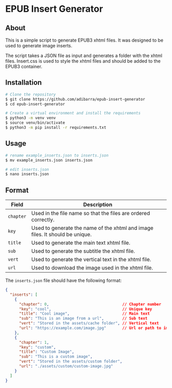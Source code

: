 # EPUB Insert Generator

## About

This is a simple script to generate EPUB3 xhtml files.
It was designed to be used to generate image inserts.

The script takes a JSON file as input and generates a folder with the xhtml files.
Insert.css is used to style the xhtml files and should be added to the EPUB3 container.

## Installation

```bash
# Clone the repository
$ git clone https://github.com/adibarra/epub-insert-generator
$ cd epub-insert-generator

# Create a virtual environment and install the requirements
$ python3 -m venv venv
$ source venv/bin/activate
$ python3 -m pip install -r requirements.txt
```

## Usage

```bash
# rename example_inserts.json to inserts.json
$ mv example_inserts.json inserts.json

# edit inserts.json
$ nano inserts.json
```

## Format

| Field | Description |
| --- | --- |
| `chapter` | Used in the file name so that the files are ordered correctly. |
| `key` | Used to generate the name of the xhtml and image files. It should be unique. |
| `title` | Used to generate the main text xhtml file. |
| `sub` | Used to generate the subtitle the xhtml file. |
| `vert` | Used to generate the vertical text in the xhtml file. |
| `url` | Used to download the image used in the xhtml file. |

The `inserts.json` file should have the following format:

```json
{
  "inserts": [
    {
      "chapter": 0,                                // Chapter number
      "key": "cool",                               // Unique key
      "title": "Cool image",                       // Main text
      "sub": "This is an image from a url",        // Sub text
      "vert": "Stored in the assets/cache folder", // Vertical text
      "url": "https://example.com/image.jpg"       // Url or path to image
    },
    {
      "chapter": 1,
      "key": "custom",
      "title": "Custom Image",
      "sub": "This is a custom image",
      "vert": "Stored in the assets/custom folder",
      "url": "./assets/custom/custom-image.jpg"
    }
  ]
}

```
